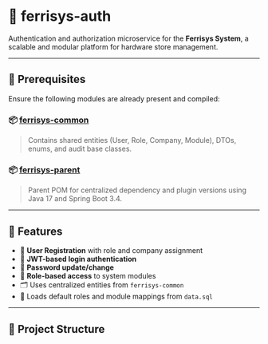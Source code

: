 # 🔐 ferrisys-auth

Authentication and authorization microservice for the **Ferrisys System**, a scalable and modular platform for hardware store management.

---

## 📌 Prerequisites

Ensure the following modules are already present and compiled:

### 📦 [ferrisys-common](../ferrisys-common)

> Contains shared entities (User, Role, Company, Module), DTOs, enums, and audit base classes.

### 📦 [ferrisys-parent](../ferrisys-parent)

> Parent POM for centralized dependency and plugin versions using Java 17 and Spring Boot 3.4.

---

## 🎯 Features

- 👤 **User Registration** with role and company assignment
- 🔐 **JWT-based login authentication**
- 🔄 **Password update/change**
- 🧩 **Role-based access** to system modules
- 🗂️ Uses centralized entities from `ferrisys-common`
- 📜 Loads default roles and module mappings from `data.sql`

---

## 📂 Project Structure

